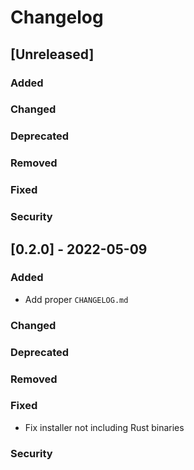 # Changelog

## [Unreleased]
### Added

### Changed

### Deprecated

### Removed

### Fixed

### Security

## [0.2.0] - 2022-05-09
### Added
- Add proper `CHANGELOG.md`


### Changed

### Deprecated

### Removed

### Fixed
- Fix installer not including Rust binaries


### Security

